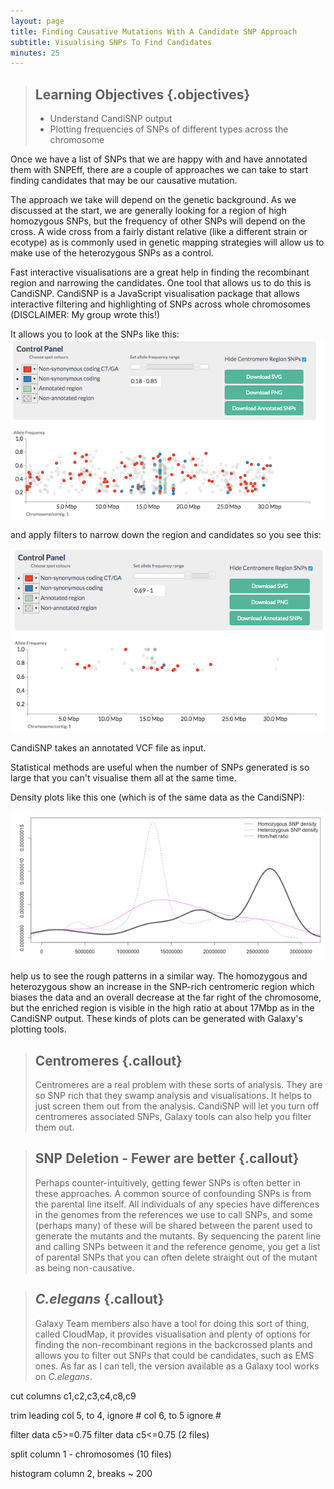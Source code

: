 ```yaml
---
layout: page
title: Finding Causative Mutations With A Candidate SNP Approach
subtitle: Visualising SNPs To Find Candidates
minutes: 25
---
```


> ## Learning Objectives {.objectives}
> * Understand CandiSNP output
> * Plotting frequencies of SNPs of different types across the chromosome
>

Once we have a list of SNPs that we are happy with and have annotated them with SNPEff, there are a couple of approaches we can take to start finding candidates that may be our causative mutation.

The approach we take will depend on the genetic background. As we discussed at the start, we are generally looking for a region of high homozygous SNPs, but the frequency of other SNPs will depend on the cross. A wide cross from a fairly distant relative (like a different strain or ecotype) as is commonly used in genetic mapping strategies will allow us to make use of the heterozygous SNPs as a control. 

Fast interactive visualisations are a great help in finding the recombinant region and narrowing the candidates. One tool that allows us to do this is CandiSNP. CandiSNP is a JavaScript visualisation package that allows interactive filtering and highlighting of SNPs across whole chromosomes (DISCLAIMER: My group wrote this!)

It allows you to look at the SNPs like this:
![CandiSNP interface](img/candisnp.png)

and apply filters to narrow down the region and candidates so you see this:

![CandiSNP after filtering - the region of the high red spot density is the recombinant one](img/candisnp_after.png) 

CandiSNP takes an annotated VCF file as input.

Statistical methods are useful when the number of SNPs generated is so large that you can't visualise them all at the same time.

Density plots like this one (which is of the same data as the CandiSNP):

![Density plot of Homozygous, Heterozygous SNP density and the ratio of Hom/Het SNPS in slifing windows](img/density.png)

help us to see the rough patterns in a similar way. The homozygous and heterozygous show an increase in the SNP-rich centromeric region which biases the data and an overall decrease at the far right of the chromosome, but the enriched region is visible in the high ratio at about 17Mbp as in the CandiSNP output. These kinds of plots can be generated with Galaxy's plotting tools.

>## Centromeres {.callout}
> Centromeres are a real problem with these sorts of analysis. They are so SNP rich that they swamp analysis and visualisations. It helps to just screen them out from the analysis. CandiSNP will let you turn off centromeres associated SNPs, Galaxy tools can also help you filter them out.
> 

>## SNP Deletion - Fewer are better {.callout}
> Perhaps counter-intuitively, getting fewer SNPs is often better in these approaches. A common source of confounding SNPs is from the parental line itself. All individuals of any species have differences in the genomes from the references we use to call SNPs, and some (perhaps many) of these will be shared between the parent used to generate the mutants and the mutants. By sequencing the parent line and calling SNPs between it and the reference genome, you get a list of parental SNPs that you can often delete straight out of the mutant as being non-causative. 

>## _C.elegans_ {.callout}
>
> Galaxy Team members also have a tool for doing this sort of thing, called CloudMap, it provides visualisation and plenty of options for finding the non-recombinant regions in the backcrossed plants and allows you to filter out SNPs that could be candidates, such as EMS ones. As far as I can tell, the version available as a Galaxy tool works on _C.elegans_.
> 
>

cut columns
c1,c2,c3,c4,c8,c9

trim leading
col 5, to 4, ignore #
col 6, to 5 ignore #

filter data c5>=0.75
filter data c5<=0.75
(2 files)

split column 1 - chromosomes
(10 files)

histogram column 2, breaks ~ 200